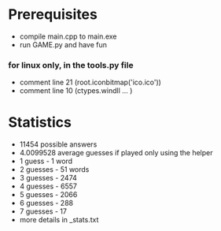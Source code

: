 # Prerequisites
* compile main.cpp to main.exe
* run GAME.py and have fun

### for linux only, in the tools.py file 
*    comment line 21 (root.iconbitmap('ico.ico'))
*    comment line 10 (ctypes.windll ... )

# Statistics
* 11454 possible answers
* 4.0099528 average guesses if played only using the helper
* 1 guess - 1 word
* 2 guesses - 51 words
* 3 guesses - 2474
* 4 guesses - 6557
* 5 guesses - 2066
* 6 guesses - 288
* 7 guesses - 17
* more details in _stats.txt